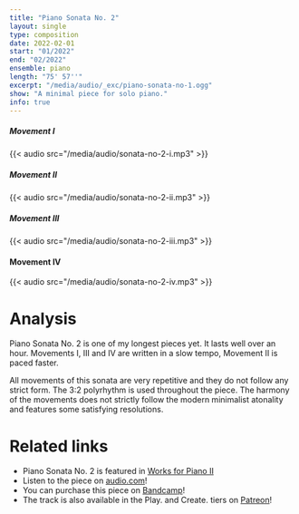 ```yaml
---
title: "Piano Sonata No. 2"
layout: single
type: composition
date: 2022-02-01
start: "01/2022"
end: "02/2022"
ensemble: piano
length: "75' 57''"
excerpt: "/media/audio/_exc/piano-sonata-no-1.ogg"
show: "A minimal piece for solo piano."
info: true
---
```


##### Movement I

{{< audio src="/media/audio/sonata-no-2-i.mp3" >}}

##### Movement II

{{< audio src="/media/audio/sonata-no-2-ii.mp3" >}}

##### Movement III

{{< audio src="/media/audio/sonata-no-2-iii.mp3" >}}

#### Movement IV

{{< audio src="/media/audio/sonata-no-2-iv.mp3" >}}

# Analysis

Piano Sonata No. 2 is one of my longest pieces yet. It lasts well over an hour. Movements I, III and IV are written in a slow tempo, Movement II is paced faster.

All movements of this sonata are very repetitive and they do not follow any strict form. The 3:2 polyrhythm is used throughout the piece. The harmony of the movements does not strictly follow the modern minimalist atonality and features some satisfying resolutions.

# Related links

- Piano Sonata No. 2 is featured in [Works for Piano II](/discography/works-for-piano)
- Listen to the piece on [audio.com](https://audio.com/petr-gersl/collections/gersl-works-for-piano-ii)!
- You can purchase this piece on [Bandcamp](https://pgersl.bandcamp.com/album/ger-l-works-for-piano-ii)!
- The track is also available in the Play. and Create. tiers on [Patreon](https://patreon.com/user?u=98919388)!